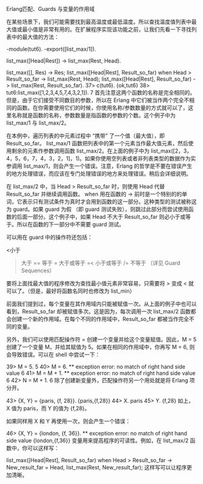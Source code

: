 Erlang匹配、Guards 与变量的作用域

在某些场景下，我们可能需要找到最高温度或最低温度。所以查找温度值列表中最大值或最小值是非常有用的。在扩展程序实现该功能之前，让我们先看一下寻找列表中的最大值的方法：

-module(tut6).
-export([list_max/1]).

list_max([Head|Rest]) ->
   list_max(Rest, Head).

list_max([], Res) ->
    Res;
list_max([Head|Rest], Result_so_far) when Head > Result_so_far ->
    list_max(Rest, Head);
list_max([Head|Rest], Result_so_far)  ->
    list_max(Rest, Result_so_far).
37> c(tut6).
{ok,tut6}
38> tut6:list_max([1,2,3,4,5,7,4,3,2,1]).
7
首先注意这两个函数的名称是完全相同的。但是，由于它们接受不同数目的参数，所以在 Erlang 中它们被当作两个完全不相同的函数。在你需要使用它们的时候，你使用名称/参数数量的方式就可以了，这里名称就是函数的名称，参数数量是指函数的参数的个数。这个例子中为 list_max/1 与 list_max/2。

在本例中，遍历列表的中元素过程中 “携带” 了一个值（最大值），即 Result_so_far。 list_max/1 函数把列表中的第一个元素当作最大值元素，然后使用剩余的元素作参数调用函数 list_max/2。在上面的例子中为 list_max([2，3，4，5，6，7，4，3，2，1]，1)。如果你使用空列表或者非列表类型的数据作为实参调用 list_max/1，则会产生一个错误。注意，Erlang 的哲学是不要在错误产生的地方处理错误，而应该在专门处理错误的地方来处理错误。稍后会详细说明。

在 list_max/2 中，当 Head > Result_so_far 时，则使用 Head 代替 Result_so_far 并继续调用函数。 when 用在函数的 -> 前时是一个特别的的单词，它表示只有测试条件为真时才会用到函数的这一部分。这种类型的测试被称这为 guard。如果 guard 为假 （即 guard 测试失败），则跳过此部分而尝试使用函数的后面一部分。这个例子中，如果 Head 不大于 Result_so_far 则必小于或等于。所以在函数的下一部分中不需要 guard 测试。

可以用在 guard 中的操作符还包括：

<小于
> 大于
== 等于
>= 大于或等于
=< 小于或等于
/= 不等于
（详见 Guard Sequences）

要将上面找最大值的程序修改为查找最小值元素非常容易，只需要将 > 变成 < 就可以了。（但是，最好将函数名同时也修改为 list_min）

前面我们提到过，每个变量在其作用域内只能被赋值一次。从上面的例子中也可以看到，Result_so_far 却被赋值多次。这是因为，每次调用一次 list_max/2 函数都会创建一个新的作用域。在每个不同的作用域中，Result_so_far 都被当作完全不同的变量。

另外，我们可以使用匹配操作符 = 创建一个变量并给这个变量赋值。因此，M = 5 创建了一个变量 M，并给其赋值为 5。如果在相同的作用域中，你再写 M = 6, 则会导致错误。可以在 shell 中尝试一下：

39> M = 5.
5
40> M = 6.
** exception error: no match of right hand side value 6
41> M = M + 1.
** exception error: no match of right hand side value 6
42> N = M + 1.
6
除了创建新变量外，匹配操作符另一个用处就是将 Erlang 项分开。

43> {X, Y} = {paris, {f, 28}}.
{paris,{f,28}}
44> X.
paris
45> Y.
{f,28}
如上，X 值为 paris，而 Y 的值为 {f,28}。

如果同样用 X 和 Y 再使用一次，则会产生一个错误：

46> {X, Y} = {london, {f, 36}}.
** exception error: no match of right hand side value {london,{f,36}}
变量用来提高程序的可读性。例如，在 list_max/2 函数中，你可以这样写：

list_max([Head|Rest], Result_so_far) when Head > Result_so_far ->
    New_result_far = Head,
    list_max(Rest, New_result_far);
这样写可以让程序更加清晰。
